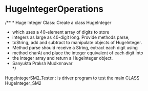 # HugeIntegerOperations
/**  * Huge Integer Class: Create a class HugeInteger   
* which uses a 40-element array of digits to store   
* integers as large as 40-digit long. Provide methods parse,   
* toString, add and subtract to manipulate objects of HugeInteger.  
* Method parse should receive a String, extract each digit using  
* method charAt and place the integer equivalent of each digit into   
* the integer array and return a HugeInteger object.  
* Sanyukta Praksh Mudknnavar   
*/

HugeIntegerSM2_Tester : is driver program to test the main CLASS HugeInteger_SM2
